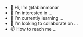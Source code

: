 - 👋 Hi, I’m @fabianmonar
- 👀 I’m interested in ...
- 🌱 I’m currently learning ...
- 💞️ I’m looking to collaborate on ...
- 📫 How to reach me ...

<!---
fabianmonar/fabianmonar is a ✨ special ✨ repository because its `README.md` (this file) appears on your GitHub profile.
You can click the Preview link to take a look at your changes.
--->
